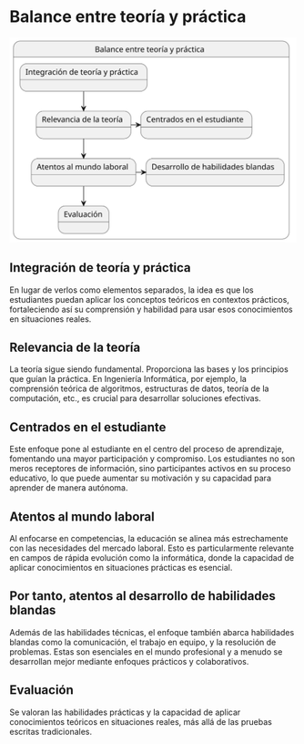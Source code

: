 # Balance entre teoría y práctica

<div align=center>

![](/images/modelosUML/modelosUML/balanceTeoriaPractica.svg)

</div>

## Integración de teoría y práctica

En lugar de verlos como elementos separados, la idea es que los estudiantes puedan aplicar los conceptos teóricos en contextos prácticos, fortaleciendo así su comprensión y habilidad para usar esos conocimientos en situaciones reales.

## Relevancia de la teoría

La teoría sigue siendo fundamental. Proporciona las bases y los principios que guían la práctica. En Ingeniería Informática, por ejemplo, la comprensión teórica de algoritmos, estructuras de datos, teoría de la computación, etc., es crucial para desarrollar soluciones efectivas.

## Centrados en el estudiante

Este enfoque pone al estudiante en el centro del proceso de aprendizaje, fomentando una mayor participación y compromiso. Los estudiantes no son meros receptores de información, sino participantes activos en su proceso educativo, lo que puede aumentar su motivación y su capacidad para aprender de manera autónoma.

## Atentos al mundo laboral

Al enfocarse en competencias, la educación se alinea más estrechamente con las necesidades del mercado laboral. Esto es particularmente relevante en campos de rápida evolución como la informática, donde la capacidad de aplicar conocimientos en situaciones prácticas es esencial.

## Por tanto, atentos al desarrollo de habilidades blandas

Además de las habilidades técnicas, el enfoque también abarca habilidades blandas como la comunicación, el trabajo en equipo, y la resolución de problemas. Estas son esenciales en el mundo profesional y a menudo se desarrollan mejor mediante enfoques prácticos y colaborativos.

## Evaluación

Se valoran las habilidades prácticas y la capacidad de aplicar conocimientos teóricos en situaciones reales, más allá de las pruebas escritas tradicionales.
